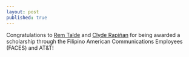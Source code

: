 ```yaml
---
layout: post
published: true
---
```

Congratulations to [Rem Talde](https://www.facebook.com/rem.talde) and [Clyde Rapiñan](https://www.facebook.com/clydebaron.rap1nan) for being awarded a scholarship through the Filipino American Communications Employees (FACES) and AT&T!
